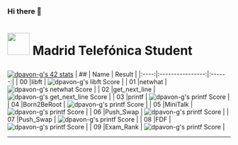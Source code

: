 ### Hi there 👋
# <p scolor="silver"> <img src="https://raw.githubusercontent.com/kube/vscode-42header/master/42.png" width=50> Madrid Telefónica Student </p>

[![dpavon-g's 42 stats](https://badge42.herokuapp.com/api/stats/dpavon-g?privacyEmail=true)](https://github.com/JaeSeoKim/badge42)
|  ##  |			Name				| Result |
|:----:|:----------------:|:------:|
|  00  |libft							         | ![dpavon-g's libft Score](https://badge42.herokuapp.com/api/project/dpavon-g/Libft) |
|  01  |netwhat     			         | ![dpavon-g's netwhat Score](https://badge42.herokuapp.com/api/project/dpavon-g/netwhat) |
|  02  |get_next_line			         | ![dpavon-g's get_next_line Score](https://badge42.herokuapp.com/api/project/dpavon-g/get_next_line) |
|  03  |printf        		         | ![dpavon-g's printf Score](https://badge42.herokuapp.com/api/project/dpavon-g/ft_printf) |
|  04  |Born2BeRoot       		     | ![dpavon-g's printf Score](https://badge42.herokuapp.com/api/project/dpavon-g/Born2beroot) |
|  05  |MiniTalk    		           | ![dpavon-g's printf Score](https://badge42.herokuapp.com/api/project/dpavon-g/minitalk) |
|  06  |Push_Swap    		           | ![dpavon-g's printf Score](https://badge42.herokuapp.com/api/project/dpavon-g/push_swap) |
|  07  |Push_Swap    		           | ![dpavon-g's printf Score](https://badge42.herokuapp.com/api/project/dpavon-g/push_swap) |
|  08  |FDF    		                 | ![dpavon-g's printf Score](https://badge42.herokuapp.com/api/project/dpavon-g/FdF) |
|  09  |Exam_Rank    		           | ![dpavon-g's printf Score](https://badge42.herokuapp.com/api/project/dpavon-g/exam-rank-02) |

---
<!--
**flakkpei/flakkpei** is a ✨ _special_ ✨ repository because its `README.md` (this file) appears on your GitHub profile.

Here are some ideas to get you started:

- 🔭 I’m currently working on ...
- 🌱 I’m currently learning ...
- 👯 I’m looking to collaborate on ...
- 🤔 I’m looking for help with ...
- 💬 Ask me about ...
- 📫 How to reach me: ...
- 😄 Pronouns: ...
- ⚡ Fun fact: ...
-->
